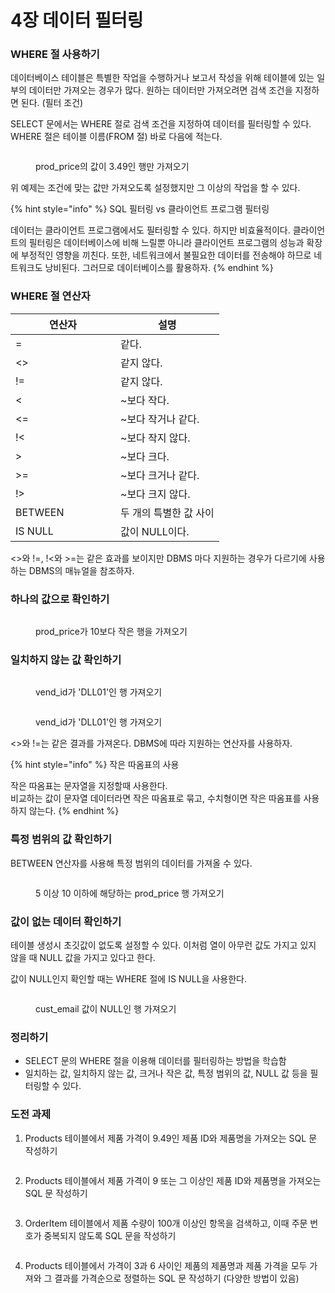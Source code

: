 # 4장 데이터 필터링

### WHERE 절 사용하기

데이터베이스 테이블은 특별한 작업을 수행하거나 보고서 작성을 위해 테이블에 있는 일부의 데이터만 가져오는 경우가 많다. 원하는 데이터만 가져오려면 검색 조건을 지정하면 된다. (필터 조건)

SELECT 문에서는 WHERE 절로 검색 조건을 지정하여 데이터를 필터링할 수 있다. WHERE 절은 테이블 이름(FROM 절) 바로 다음에 적는다.

<figure><img src="../../.gitbook/assets/image (171).png" alt=""><figcaption><p>prod_price의 값이 3.49인 행만 가져오기</p></figcaption></figure>

위 예제는 조건에 맞는 값만 가져오도록 설정했지만 그 이상의 작업을 할 수 있다.

{% hint style="info" %}
SQL 필터링 vs 클라이언트 프로그램 필터링

데이터는 클라이언트 프로그램에서도 필터링할 수 있다. 하지만 비효율적이다. 클라이언트의 필터링은 데이터베이스에 비해 느릴뿐 아니라 클라이언트 프로그램의 성능과 확장에 부정적인 영향을 끼친다. 또한, 네트워크에서 불필요한 데이터를 전송해야 하므로 네트워크도 낭비된다. 그러므로 데이터베이스를 활용하자.
{% endhint %}



### WHERE 절 연산자

<table><thead><tr><th width="152">연산자</th><th>설명</th></tr></thead><tbody><tr><td>=</td><td>같다.</td></tr><tr><td>&#x3C;></td><td>같지 않다.</td></tr><tr><td>!=</td><td>같지 않다.</td></tr><tr><td>&#x3C;</td><td>~보다 작다.</td></tr><tr><td>&#x3C;=</td><td>~보다 작거나 같다.</td></tr><tr><td>!&#x3C;</td><td>~보다 작지 않다.</td></tr><tr><td>></td><td>~보다 크다.</td></tr><tr><td>>=</td><td>~보다 크거나 같다.</td></tr><tr><td>!></td><td>~보다 크지 않다.</td></tr><tr><td>BETWEEN</td><td>두 개의 특별한 값 사이</td></tr><tr><td>IS NULL</td><td>값이 NULL이다.</td></tr></tbody></table>

<>와 !=, !<와 >=는 같은 효과를 보이지만 DBMS 마다 지원하는 경우가 다르기에 사용하는 DBMS의 매뉴얼을 참조하자.



### 하나의 값으로 확인하기

<figure><img src="../../.gitbook/assets/image (1) (3).png" alt=""><figcaption><p>prod_price가 10보다 작은 행을 가져오기</p></figcaption></figure>



### 일치하지 않는 값 확인하기

<figure><img src="../../.gitbook/assets/image (2) (5).png" alt=""><figcaption><p>vend_id가 'DLL01'인 행 가져오기</p></figcaption></figure>

<figure><img src="../../.gitbook/assets/image (3) (2).png" alt=""><figcaption><p>vend_id가 'DLL01'인 행 가져오기</p></figcaption></figure>

<>와 !=는 같은 결과를 가져온다. DBMS에 따라 지원하는 연산자를 사용하자.

{% hint style="info" %}
작은 따옴표의 사용

작은 따옴표는 문자열을 지정할때 사용한다.\
비교하는 값이 문자열 데이터라면 작은 따옴표로 묶고, 수치형이면 작은 따옴표를 사용하지 않는다.
{% endhint %}



### 특정 범위의 값 확인하기

BETWEEN 연산자를 사용해 특정 범위의 데이터를 가져올 수 있다.

<figure><img src="../../.gitbook/assets/image (4) (3).png" alt=""><figcaption><p>5 이상 10 이하에 해당하는 prod_price 행 가져오기</p></figcaption></figure>



### 값이 없는 데이터 확인하기

테이블 생성시 초깃값이 없도록 설정할 수 있다. 이처럼 열이 아무런 값도 가지고 있지 않을 때 NULL 값을 가지고 있다고 한다.

값이 NULL인지 확인할 때는 WHERE 절에 IS NULL을 사용한다.

<figure><img src="../../.gitbook/assets/image (6) (2).png" alt=""><figcaption><p>cust_email 값이 NULL인 행 가져오기</p></figcaption></figure>



### 정리하기

* SELECT 문의 WHERE 절을 이용해 데이터를 필터링하는 방법을 학습함
* 일치하는 값, 일치하지 않는 값, 크거나 작은 값, 특정 범위의 값, NULL 값 등을 필터링할 수 있다.



### 도전 과제

1. Products 테이블에서 제품 가격이 9.49인 제품 ID와 제품명을 가져오는 SQL 문 작성하기

<figure><img src="../../.gitbook/assets/image (11) (3).png" alt=""><figcaption></figcaption></figure>



2. Products 테이블에서 제품 가격이 9 또는 그 이상인 제품 ID와 제품명을 가져오는 SQL 문 작성하기

<figure><img src="../../.gitbook/assets/image (10) (3).png" alt=""><figcaption></figcaption></figure>

3. OrderItem 테이블에서 제품 수량이 100개 이상인 항목을 검색하고, 이때 주문 번호가 중복되지 않도록 SQL 문을 작성하기

<figure><img src="../../.gitbook/assets/image (9) (2).png" alt=""><figcaption></figcaption></figure>



4. Products 테이블에서 가격이 3과 6 사이인 제품의 제품명과 제품 가격을 모두 가져와 그 결과를 가격순으로 정렬하는 SQL 문 작성하기 (다양한 방법이 있음)

<figure><img src="../../.gitbook/assets/image (12) (2).png" alt=""><figcaption></figcaption></figure>

